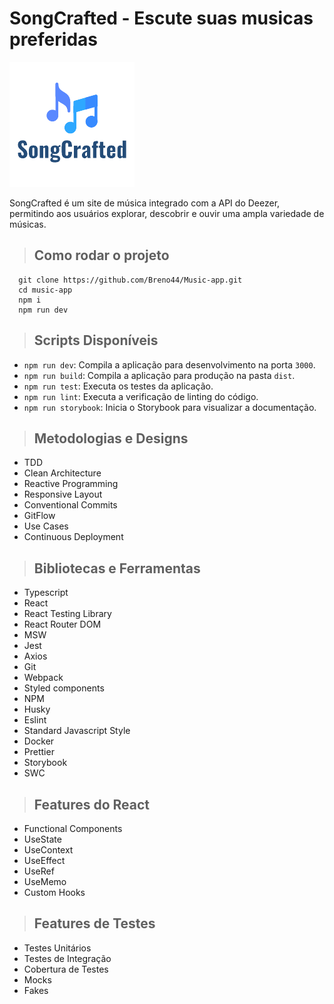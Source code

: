 # **SongCrafted - Escute suas musicas preferidas**

![SongCrafted Logo](./src//presentation//assets//images/logo.png)

SongCrafted é um site de música integrado com a API do Deezer, permitindo aos usuários explorar, descobrir e ouvir uma ampla variedade de músicas.

> ## Como rodar o projeto

```shell
  git clone https://github.com/Breno44/Music-app.git
  cd music-app
  npm i
  npm run dev
```

> ## Scripts Disponíveis

- `npm run dev`: Compila a aplicação para desenvolvimento na porta `3000`.
- `npm run build`: Compila a aplicação para produção na pasta `dist`.
- `npm run test`: Executa os testes da aplicação.
- `npm run lint`: Executa a verificação de linting do código.
- `npm run storybook`: Inicia o Storybook para visualizar a documentação.

> ## Metodologias e Designs

* TDD
* Clean Architecture
* Reactive Programming
* Responsive Layout
* Conventional Commits
* GitFlow
* Use Cases
* Continuous Deployment

> ## Bibliotecas e Ferramentas

* Typescript
* React
* React Testing Library
* React Router DOM
* MSW
* Jest
* Axios
* Git
* Webpack
* Styled components
* NPM
* Husky
* Eslint
* Standard Javascript Style
* Docker
* Prettier
* Storybook
* SWC

> ## Features do React

* Functional Components
* UseState
* UseContext
* UseEffect
* UseRef
* UseMemo
* Custom Hooks

> ## Features de Testes

* Testes Unitários
* Testes de Integração
* Cobertura de Testes
* Mocks
* Fakes
